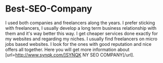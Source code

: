 Best-SEO-Company
================

I used both companies and freelancers along the years. I prefer sticking with freelancers, I usually develop a long term business relationship with them and it's way better this way. I get cheaper services done exactly for my websites and regarding my niches. I usually find freelancers on micro jobs based websites. I look for the ones with good reputation and nice offers all together. Here you will get more information about [url=http://www.synqk.com/]SYNQK NY SEO COMPANY[/url].